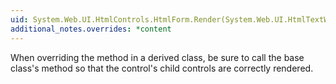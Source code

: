 ```yaml
---
uid: System.Web.UI.HtmlControls.HtmlForm.Render(System.Web.UI.HtmlTextWriter)
additional_notes.overrides: *content
---
```


<p>When overriding the <xref href="System.Web.UI.HtmlControls.HtmlForm.Render(System.Web.UI.HtmlTextWriter)"></xref> method in a derived class, be sure to call the base class's <xref href="System.Web.UI.HtmlControls.HtmlForm.Render(System.Web.UI.HtmlTextWriter)"></xref> method so that the <xref href="System.Web.UI.HtmlControls.HtmlForm"></xref> control's child controls are correctly rendered.</p>


